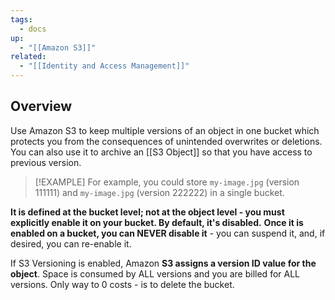 ```yaml
---
tags:
  - docs
up:
  - "[[Amazon S3]]"
related:
  - "[[Identity and Access Management]]"
---
```

## Overview

Use Amazon S3 to keep multiple versions of an object in one bucket which protects you from the consequences of unintended overwrites or deletions. You can also use it to archive an [[S3 Object]] so that you have access to previous version. 

>[!EXAMPLE]
>For example, you could store `my-image.jpg` (version 111111) and `my-image.jpg` (version 222222) in a single bucket.

**It is defined at the bucket level; not at the object level - you must explicitly enable it on your bucket. By default, it's disabled.**  **Once it is enabled on a bucket, you can NEVER disable it** - you can suspend it, and, if desired, you can re-enable it. 

If S3 Versioning is enabled, Amazon **S3 assigns a version ID value for the object**. Space is consumed by ALL versions
and you are billed for ALL versions. Only way to 0 costs - is to delete the bucket.
